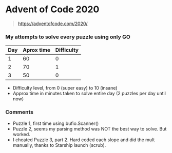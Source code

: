 # Advent of Code 2020
> https://adventofcode.com/2020/

### My attempts to solve every puzzle using only GO
| Day | Aprox time | Difficulty |
| --- | ---------- | ---------- |
| 1 | 60 | 0 |
| 2 | 70 | 1 |
| 3 | 50 | 0 |

 - Difficulty level, from 0 (super easy) to 10 (insane)
 - Approx time in minutes taken to solve entire day (2 puzzles per day until now)

### Comments
 - Puzzle 1, first time using bufio.Scanner()
 - Puzzle 2, seems my parsing method was NOT the best way to solve. But worked.
 - I cheated Puzzle 3, part 2. Hard coded each slope and did the mult manually, thanks to Starship launch (scrub).
